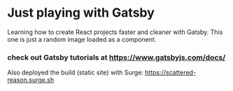 # Just playing with Gatsby

Learning how to create React projects faster and cleaner with Gatsby.
This one is just a random image loaded as a component.

### check out Gatsby tutorials at https://www.gatsbyjs.com/docs/

Also deployed the build (static site) with Surge: https://scattered-reason.surge.sh